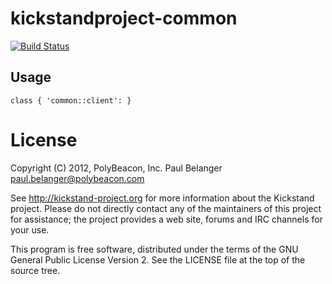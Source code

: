# kickstandproject-common
[![Build Status](https://secure.travis-ci.org/kickstandproject/kickstandproject-common.png)](http://travis-ci.org/kickstandproject/kickstandproject-common)

## Usage

    class { 'common::client': }

# License
Copyright (C) 2012, PolyBeacon, Inc.
Paul Belanger <paul.belanger@polybeacon.com>

See http://kickstand-project.org for more information about
the Kickstand project. Please do not directly contact any
of the maintainers of this project for assistance; the
project provides a web site, forums and IRC channels for
your use.

This program is free software, distributed under the terms
of the GNU General Public License Version 2. See the LICENSE
file at the top of the source tree.
